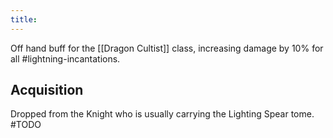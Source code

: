 ```yaml
---
title:
---
```

Off hand buff for the [[Dragon Cultist]] class, increasing damage by 10% for all #lightning-incantations.

## Acquisition
Dropped from the Knight who is usually carrying the Lighting Spear tome. #TODO 